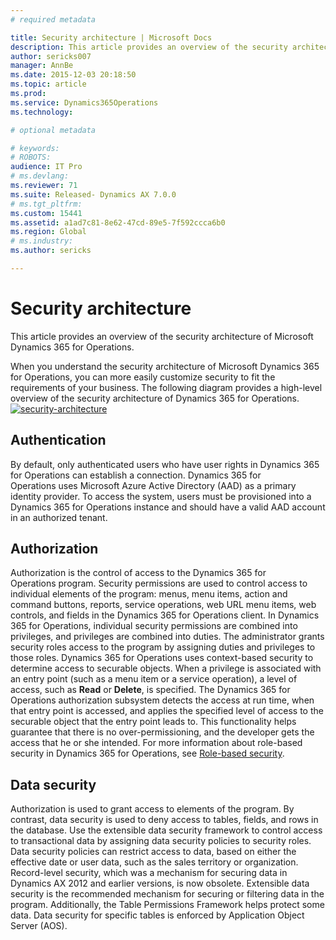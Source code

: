 ```yaml
---
# required metadata

title: Security architecture | Microsoft Docs
description: This article provides an overview of the security architecture of Microsoft Dynamics 365 for Operations.
author: sericks007
manager: AnnBe
ms.date: 2015-12-03 20:18:50
ms.topic: article
ms.prod: 
ms.service: Dynamics365Operations
ms.technology: 

# optional metadata

# keywords: 
# ROBOTS: 
audience: IT Pro
# ms.devlang: 
ms.reviewer: 71
ms.suite: Released- Dynamics AX 7.0.0
# ms.tgt_pltfrm: 
ms.custom: 15441
ms.assetid: a1ad7c81-8e62-47cd-89e5-7f592ccca6b0
ms.region: Global
# ms.industry: 
ms.author: sericks

---
```


# Security architecture

This article provides an overview of the security architecture of Microsoft Dynamics 365 for Operations.

When you understand the security architecture of Microsoft Dynamics 365 for Operations, you can more easily customize security to fit the requirements of your business. The following diagram provides a high-level overview of the security architecture of Dynamics 365 for Operations. [![security-architecture](./media/security-architecture.png)](./media/security-architecture.png)

## Authentication
By default, only authenticated users who have user rights in Dynamics 365 for Operations can establish a connection. Dynamics 365 for Operations uses Microsoft Azure Active Directory (AAD) as a primary identity provider. To access the system, users must be provisioned into a Dynamics 365 for Operations instance and should have a valid AAD account in an authorized tenant.

## Authorization
Authorization is the control of access to the Dynamics 365 for Operations program. Security permissions are used to control access to individual elements of the program: menus, menu items, action and command buttons, reports, service operations, web URL menu items, web controls, and fields in the Dynamics 365 for Operations client. In Dynamics 365 for Operations, individual security permissions are combined into privileges, and privileges are combined into duties. The administrator grants security roles access to the program by assigning duties and privileges to those roles. Dynamics 365 for Operations uses context-based security to determine access to securable objects. When a privilege is associated with an entry point (such as a menu item or a service operation), a level of access, such as **Read** or **Delete**, is specified. The Dynamics 365 for Operations authorization subsystem detects the access at run time, when that entry point is accessed, and applies the specified level of access to the securable object that the entry point leads to. This functionality helps guarantee that there is no over-permissioning, and the developer gets the access that he or she intended. For more information about role-based security in Dynamics 365 for Operations, see [Role-based security](https://docs.microsoft.com/en-us/dynamics365/operations/dev-itpro/system-administration/role-based-security-in-microsoft-dynamics-ax).

## Data security
Authorization is used to grant access to elements of the program. By contrast, data security is used to deny access to tables, fields, and rows in the database. Use the extensible data security framework to control access to transactional data by assigning data security policies to security roles. Data security policies can restrict access to data, based on either the effective date or user data, such as the sales territory or organization. Record-level security, which was a mechanism for securing data in Dynamics AX 2012 and earlier versions, is now obsolete. Extensible data security is the recommended mechanism for securing or filtering data in the program. Additionally, the Table Permissions Framework helps protect some data. Data security for specific tables is enforced by Application Object Server (AOS).

